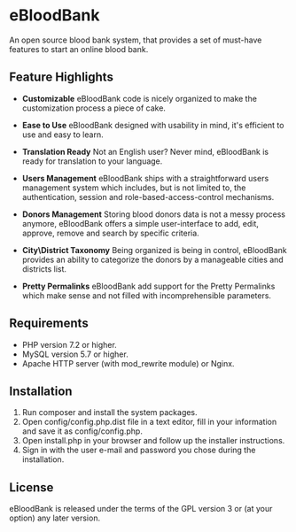eBloodBank
==========

An open source blood bank system, that provides a set of must-have features to start an online blood bank.

Feature Highlights
------------------

- **Customizable** eBloodBank code is nicely organized to make the customization process a piece of cake.

- **Ease to Use** eBloodBank designed with usability in mind, it's efficient to use and easy to learn.

- **Translation Ready** Not an English user? Never mind, eBloodBank is ready for translation to your language.

- **Users Management** eBloodBank ships with a straightforward users management system which includes, but is not limited to, the authentication, session and role-based-access-control mechanisms.

- **Donors Management** Storing blood donors data is not a messy process anymore, eBloodBank offers a simple user-interface to add, edit, approve, remove and search by specific criteria.

- **City\District Taxonomy** Being organized is being in control, eBloodBank provides an ability to categorize the donors by a manageable cities and districts list.

- **Pretty Permalinks** eBloodBank add support for the Pretty Permalinks which make sense and not filled with incomprehensible parameters.

Requirements
------------------

- PHP version 7.2 or higher.
- MySQL version 5.7 or higher.
- Apache HTTP server (with mod_rewrite module) or Nginx.


Installation
------------------

1. Run composer and install the system packages.
2. Open config/config.php.dist file in a text editor, fill in your information and save it as config/config.php.
3. Open install.php in your browser and follow up the installer instructions.
4. Sign in with the user e-mail and password you chose during the installation.


License
------------------

eBloodBank is released under the terms of the GPL version 3 or (at your option) any later version.
